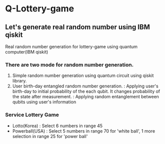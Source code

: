 # Q-Lottery-game
## Let's generate real random number using IBM qiskit

Real random number generation for lottery-game using quantum computer(IBM qiskit)

### There are two mode for random number generation.
1) Simple random number generation using quantum circuit using qiskit library.
2) User birth-day entangled random number generation.
  : Applying user's birth-day to initial probability of the each qubit. It changes probability of the state after measurement.
  : Applying random entanglement between qubits using user's information

### Service Lottery Game
- Lotto(Korea)
  : Select 6 numbers in range 45
- Powerball(USA)
  : Select 5 numbers in range 70 for 'white ball', 1 more selection in range 25 for 'power ball'
